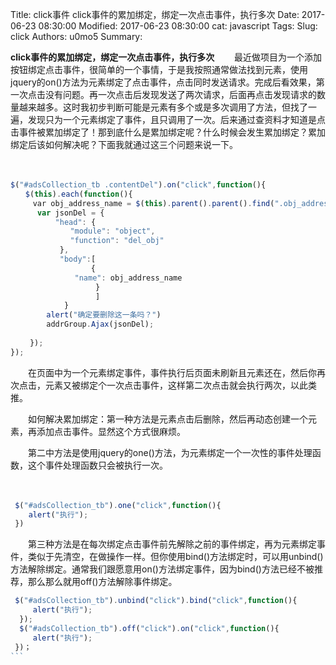 Title: click事件 click事件的累加绑定，绑定一次点击事件，执行多次
Date: 2017-06-23 08:30:00
Modified: 2017-06-23 08:30:00
cat: javascript
Tags: 
Slug: click
Authors: u0mo5 
Summary: 

**click事件的累加绑定，绑定一次点击事件，执行多次**
　　最近做项目为一个添加按钮绑定点击事件，很简单的一个事情，于是我按照通常做法找到元素，使用jquery的on()方法为元素绑定了点击事件，点击同时发送请求。完成后看效果，第一次点击没有问题。再一次点击后发现发送了两次请求，后面再点击发现请求的数量越来越多。这时我初步判断可能是元素有多个或是多次调用了方法，但找了一遍，发现只为一个元素绑定了事件，且只调用了一次。后来通过查资料才知道是点击事件被累加绑定了！那到底什么是累加绑定呢？什么时候会发生累加绑定？累加绑定后该如何解决呢？下面我就通过这三个问题来说一下。

　　
```javascript
$("#adsCollection_tb .contentDel").on("click",function(){
　　$(this).each(function(){
　　　var obj_address_name = $(this).parent().parent().find(".obj_address_name").html();
      var jsonDel = {
          "head": {
          　　"module": "object",
         　　 "function": "del_obj"
           },
           "body":[
                  {
          　　 "name": obj_address_name
                   }
                   ]
            }
        alert("确定要删除这一条吗？")
        addrGroup.Ajax(jsonDel);
                        
　　 });
});
``` 

　　在页面中为一个元素绑定事件，事件执行后页面未刷新且元素还在，然后你再次点击，元素又被绑定个一次点击事件，这样第二次点击就会执行两次，以此类推。

　　如何解决累加绑定：第一种方法是元素点击后删除，然后再动态创建一个元素，再添加点击事件。显然这个方式很麻烦。

　　第二中方法是使用jquery的one()方法，为元素绑定一个一次性的事件处理函数，这个事件处理函数只会被执行一次。

　　
```javascript
 $("#adsCollection_tb").one("click",function(){
    alert("执行"); 
 })
``` 

　　第三种方法是在每次绑定点击事件前先解除之前的事件绑定，再为元素绑定事件，类似于先清空，在做操作一样。但你使用bind()方法绑定时，可以用unbind()方法解除绑定。通常我们跟愿意用on()方法绑定事件，因为bind()方法已经不被推荐，那么那么就用off()方法解除事件绑定。


```javascript
 $("#adsCollection_tb").unbind("click").bind("click",function(){  
     alert("执行");   
  });  
  $("#adsCollection_tb").off("click").on("click",function(){  
     alert("执行");   
 })；  
```　　
    